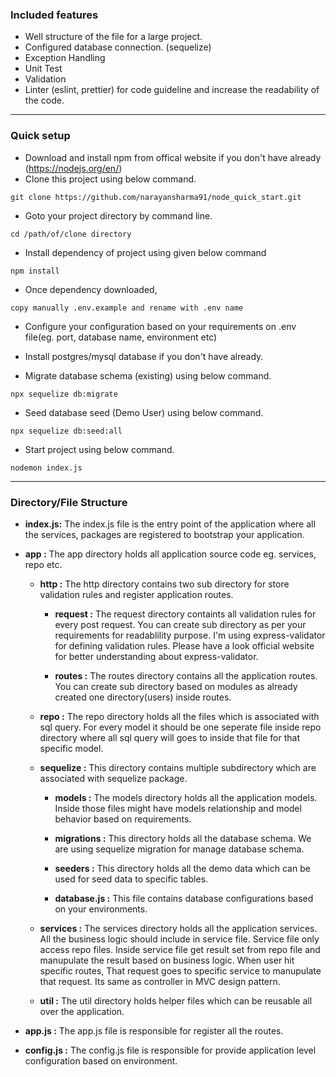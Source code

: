 ### Included features
- Well structure of the file for a large project.
- Configured database connection. (sequelize)
- Exception Handling
- Unit Test
- Validation
- Linter (eslint, prettier) for code guideline and increase the readability of the code.

<hr/>

### Quick setup

* Download and install npm from offical website if you don't have already (https://nodejs.org/en/) 
* Clone this project using below command.
```
git clone https://github.com/narayansharma91/node_quick_start.git
```
* Goto your project directory by command line.
```
cd /path/of/clone directory
```
* Install dependency of project using given below command
```
npm install
``` 
* Once dependency downloaded, 

```
copy manually .env.example and rename with .env name
```
* Configure your configuration based on your requirements on .env file(eg. port, database name, environment etc)

* Install postgres/mysql database if you don't have already.

* Migrate database schema (existing) using below command.
```
npx sequelize db:migrate
```
* Seed database seed (Demo User) using below command.
```
npx sequelize db:seed:all
```
* Start project using below command.
```
nodemon index.js
```

<hr/>

### Directory/File Structure
- **index.js:** The index.js file is the entry point of the application where all the services, packages are registered to bootstrap your application.
- **app :** The app directory holds all application source code eg. services, repo etc.
  
  - **http :** The http directory contains two sub directory for store validation rules and register application routes.
    - **request :** The request directory containts all validation rules for every post request. You can create sub directory as per your requirements for readablility purpose. I'm using express-validator for defining validation rules. Please have a look official website for better understanding about express-validator.
    
    - **routes :** The routes directory contains all the application routes. You can create sub directory based on modules as already created one directory(users) inside routes.
   - **repo :** The repo directory holds all the files which is associated with sql query. For every model it should be one    seperate file inside repo directory where all sql query will goes to inside that file for that specific model.
   
  - **sequelize :** This directory contains multiple subdirectory which are associated with sequelize package. 
  
    - **models :** The models directory holds all the application models. Inside those files might have models relationship and model behavior based on requirements.  
    
    - **migrations :** This directory holds all the database schema. We are using sequelize migration for manage database schema.
    
    - **seeders :** This directory holds all the demo data which can be used for seed data to specific tables. 
    
    - **database.js :** This file contains database configurations based on your environments.
    
  - **services :** The services directory holds all the application services. All the business logic should include in service file. Service file only access repo files. Inside service file get result set from repo file and manupulate the result based on business logic. When user hit specific routes, That request goes to specific service to manupulate that request. Its same as controller in MVC design pattern.
  
  - **util :** The util directory holds helper files which can be reusable all over the application. 
  
 - **app.js :** The app.js file is responsible for register all the routes.
 
 - **config.js :** The config.js file is responsible for provide application level configuration based on environment. 

```



